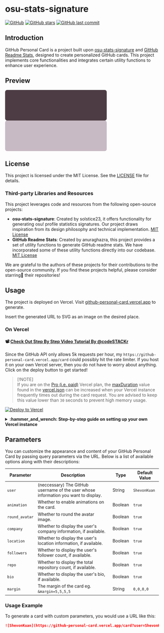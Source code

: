 # osu-stats-signature

[![GitHub](https://img.shields.io/github/license/ShevonKuan/github-personal-card?color=blue&style=for-the-badge)](https://github.com/ShevonKuan/github-personal-card/blob/main/LICENSE) [![GitHub stars](https://img.shields.io/github/stars/ShevonKuan/github-personal-card?color=ff69b4&style=for-the-badge)](https://github.com/ShevonKuan/github-personal-card/stargazers) [![GitHub last commit](https://img.shields.io/github/last-commit/ShevonKuan/github-personal-card?style=for-the-badge)](https://github.com/ShevonKuan/github-personal-card/commits/main)

## Introduction

GitHub Personal Card is a project built upon [osu-stats-signature](https://github.com/solstice23/osu-stats-signature) and [GitHub Readme Stats](https://github.com/anuraghazra/github-readme-stats), designed to create personalized GitHub cards. This project implements core functionalities and integrates certain utility functions to enhance user experience.

## Preview

<img align="center" src="./example/2.svg" height=100 />
<img align="center" src="./example/1.svg" height=100 />

## License

This project is licensed under the MIT License. See the [LICENSE](LICENSE) file for details.

### Third-party Libraries and Resources

This project leverages code and resources from the following open-source projects:

- **osu-stats-signature**: Created by solstice23, it offers functionality for generating osu! profile statistics signatures. Our project draws inspiration from its design philosophy and technical implementation. [MIT License](https://github.com/solstice23/osu-stats-signature/blob/master/LICENSE)
- **GitHub Readme Stats**: Created by anuraghazra, this project provides a set of utility functions to generate GitHub readme stats. We have incorporated some of these utility functions directly into our codebase. [MIT License](https://github.com/anuraghazra/github-readme-stats/blob/master/LICENSE)

We are grateful to the authors of these projects for their contributions to the open-source community. If you find these projects helpful, please consider starring🌟 their repositories!

## Usage

The project is deployed on Vercel. Visit [github-personal-card.vercel.app](https://github-personal-card.vercel.app) to generate.

Insert the generated URL to SVG as an image on the desired place.

### On Vercel

#### :film_projector: [Check Out Step By Step Video Tutorial By @codeSTACKr](https://youtu.be/n6d4KHSKqGk?t=107)

Since the GitHub API only allows 5k requests per hour, my `https://github-personal-card.vercel.app/card` could possibly hit the rate limiter. If you host it on your own Vercel server, then you do not have to worry about anything. Click on the deploy button to get started!

> [!NOTE]\
> If you are on the [Pro (i.e. paid)](https://vercel.com/pricing) Vercel plan, the [maxDuration](https://vercel.com/docs/concepts/projects/project-configuration#value-definition) value found in the [vercel.json](https://github.com/anuraghazra/github-readme-stats/blob/master/vercel.json) can be increased when your Vercel instance frequently times out during the card request. You are advised to keep this value lower than `30` seconds to prevent high memory usage.

[![Deploy to Vercel](https://vercel.com/button)](https://vercel.com/import/project?template=https://github.com/ShevonKuan/github-personal-card)

<details>
 <summary><b>:hammer_and_wrench: Step-by-step guide on setting up your own Vercel instance</b></summary>

1.  Go to [vercel.com](https://vercel.com/).
2.  Click on `Log in`.
    ![](https://files.catbox.moe/pcxk33.png)
3.  Sign in with GitHub by pressing `Continue with GitHub`.
    ![](https://files.catbox.moe/b9oxey.png)
4.  Sign in to GitHub and allow access to all repositories if prompted.
5.  Fork this repo.
6.  Go back to your [Vercel dashboard](https://vercel.com/dashboard).
7.  To import a project, click the `Add New...` button and select the `Project` option.
    ![](https://files.catbox.moe/3n76fh.png)
8.  Click the `Continue with GitHub` button, search for the required Git Repository and import it by clicking the `Import` button. Alternatively, you can import a Third-Party Git Repository using the `Import Third-Party Git Repository ->` link at the bottom of the page.
    ![](https://files.catbox.moe/mg5p04.png)
9.  Create a personal access token (PAT) [here](https://github.com/settings/tokens/new) and enable the `repo` and `user` permissions (this allows access to see private repo and user stats).
10. Add the PAT as an environment variable named `PAT` (as shown).
    ![](https://files.catbox.moe/0yclio.png)
11. Click deploy, and you're good to go. See your domains to use the API!

</details>

## Parameters

You can customize the appearance and content of your GitHub Personal Card by passing query parameters via the URL. Below is a list of available options along with their descriptions:

| Parameter      | Description                                                                         | Type    | Default Value |
| -------------- | ----------------------------------------------------------------------------------- | ------- | ------------- |
| `user`         | (neccessary) The GitHub username of the user whose information you want to display. | String  | `ShevonKuan`  |
| `animation`    | Whether to enable animations on the card.                                           | Boolean | `true`        |
| `round_avatar` | Whether to round the avatar image.                                                  | Boolean | `true`        |
| `company`      | Whether to display the user's company information, if available.                    | Boolean | `true`        |
| `location`     | Whether to display the user's location information, if available.                   | Boolean | `true`        |
| `followers`    | Whether to display the user's follower count, if available.                         | Boolean | `true`        |
| `repo`         | Whether to display the total repository count, if available.                        | Boolean | `true`        |
| `bio`          | Whether to display the user's bio, if available.                                    | Boolean | `true`        |
| `margin`       | The margin of the card eg. `&margin=5,5,5,5`                                        | String  | `0,0,0,0`     |

### Usage Example

To generate a card with custom parameters, you would use a URL like this:

```markdown
![ShevonKuan](https://github-personal-card.vercel.app/card?user=ShevonKuan)
```
